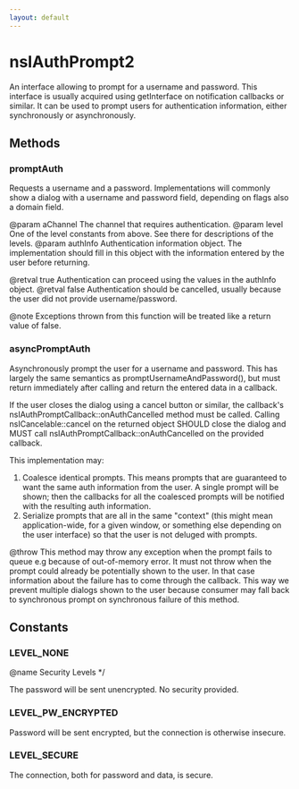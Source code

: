 ```yaml
---
layout: default
---
```


# nsIAuthPrompt2 #

An interface allowing to prompt for a username and password. This interface
is usually acquired using getInterface on notification callbacks or similar.
It can be used to prompt users for authentication information, either
synchronously or asynchronously.


## Methods ##

### promptAuth ###

Requests a username and a password. Implementations will commonly show a
dialog with a username and password field, depending on flags also a
domain field.

@param aChannel
       The channel that requires authentication.
@param level
       One of the level constants from above. See there for descriptions
       of the levels.
@param authInfo
       Authentication information object. The implementation should fill in
       this object with the information entered by the user before
       returning.

@retval true
        Authentication can proceed using the values in the authInfo
        object.
@retval false
        Authentication should be cancelled, usually because the user did
        not provide username/password.

@note   Exceptions thrown from this function will be treated like a
        return value of false.


### asyncPromptAuth ###

Asynchronously prompt the user for a username and password.
This has largely the same semantics as promptUsernameAndPassword(),
but must return immediately after calling and return the entered
data in a callback.

If the user closes the dialog using a cancel button or similar,
the callback's nsIAuthPromptCallback::onAuthCancelled method must be
called.
Calling nsICancelable::cancel on the returned object SHOULD close the
dialog and MUST call nsIAuthPromptCallback::onAuthCancelled on the provided
callback.

This implementation may:

 1) Coalesce identical prompts.  This means prompts that are guaranteed to
    want the same auth information from the user.  A single prompt will be
    shown; then the callbacks for all the coalesced prompts will be notified
    with the resulting auth information.
 2) Serialize prompts that are all in the same "context" (this might mean
    application-wide, for a given window, or something else depending on
    the user interface) so that the user is not deluged with prompts.

@throw
    This method may throw any exception when the prompt fails to queue e.g
    because of out-of-memory error. It must not throw when the prompt
    could already be potentially shown to the user. In that case information
    about the failure has to come through the callback. This way we
    prevent multiple dialogs shown to the user because consumer may fall
    back to synchronous prompt on synchronous failure of this method.


## Constants ##

### LEVEL_NONE ###
 @name Security Levels */

The password will be sent unencrypted. No security provided.


### LEVEL_PW_ENCRYPTED ###

Password will be sent encrypted, but the connection is otherwise
insecure.


### LEVEL_SECURE ###

The connection, both for password and data, is secure.

